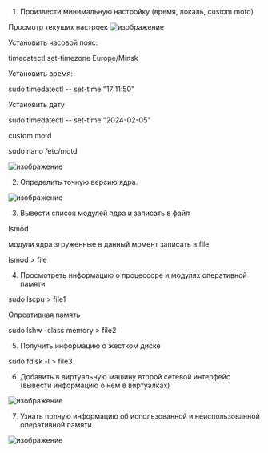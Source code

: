 1. Произвести минимальную настройку (время, локаль, custom motd)

Просмотр текущих настроек
![изображение](https://github.com/tms-dos21-onl/dzmitry-kuzin/assets/157679153/c8c98015-21c4-4a53-bf6e-d5e6145b003f)


Установить часовой пояс:

timedatectl set-timezone Europe/Minsk

Установить время:

sudo timedatectl -- set-time "17:11:50"

Установить дату

sudo timedatectl -- set-time "2024-02-05"

custom motd

sudo nano /etc/motd

![изображение](https://github.com/tms-dos21-onl/dzmitry-kuzin/assets/157679153/d9c79aec-9aec-4375-9eb4-b04caaea0079)

2. Определить точную версию ядра.

![изображение](https://github.com/tms-dos21-onl/dzmitry-kuzin/assets/157679153/e4597cfe-e834-4761-8013-365c2c039b3a)

3. Вывести список модулей ядра и записать в файл

lsmod

модули ядра згруженные в данный момент записать в file

lsmod > file 

4. Просмотреть информацию о процессоре и модулях оперативной памяти

sudo lscpu > file1

Опреативная память

sudo lshw -class memory > file2

5. Получить информацию о жестком диске

sudo fdisk -l > file3

6. Добавить в виртуальную машину второй сетевой интерфейс (вывести информацию о нем в виртуалках)

![изображение](https://github.com/tms-dos21-onl/dzmitry-kuzin/assets/157679153/ee7567e7-aab3-47b8-97bf-74e5da6b8c91)

7. Узнать полную информацию об использованной и неиспользованной оперативной памяти

![изображение](https://github.com/tms-dos21-onl/dzmitry-kuzin/assets/157679153/a0af40aa-81b2-4512-aa89-42559c6bcce6)



